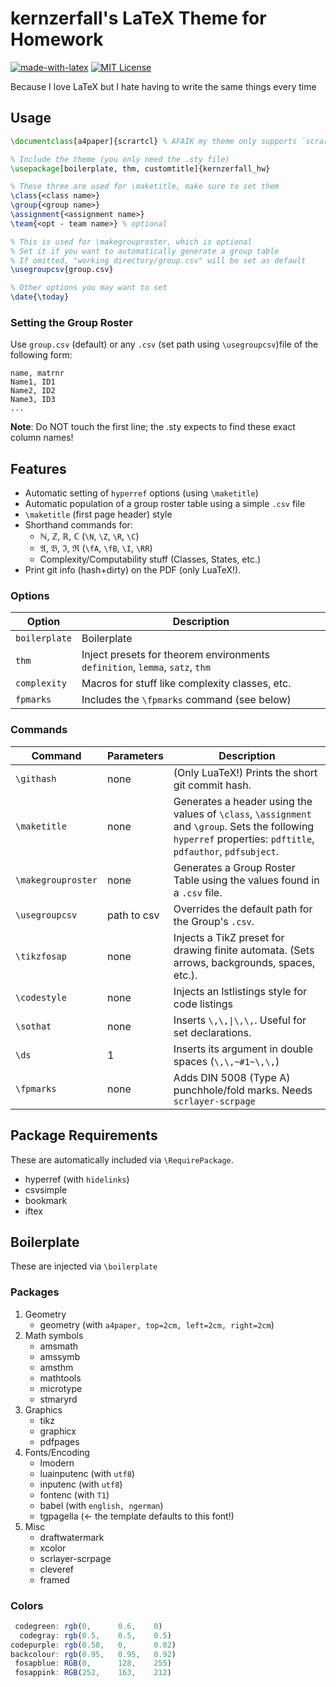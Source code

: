 # kernzerfall's LaTeX Theme for Homework

[![made-with-latex](https://img.shields.io/badge/Made%20with-LaTeX-1f425f.svg)](https://www.latex-project.org/)
[![MIT License](https://img.shields.io/github/license/kernzerfall/latex-homework-style)](https://github.com/kernzerfall/latex-homework-style/blob/main/LICENSE)


Because I love LaTeX but I hate having to write the same things every time

## Usage
```latex
\documentclass[a4paper]{scrartcl} % AFAIK my theme only supports `scrartcl`

% Include the theme (you only need the .sty file)
\usepackage[boilerplate, thm, customtitle]{kernzerfall_hw}

% These three are used for \maketitle, make sure to set them
\class{<class name>}
\group{<group name>}
\assignment{<assignment name>}
\team{<opt - team name>} % optional

% This is used for \makegrouproster, which is optional
% Set it if you want to automatically generate a group table
% If omitted, "working directory/group.csv" will be set as default
\usegroupcsv{group.csv}

% Other options you may want to set
\date{\today}
```

### Setting the Group Roster

Use `group.csv` (default) or any `.csv` (set path using `\usegroupcsv`)file of the following form:

```csv
name, matrnr
Name1, ID1
Name2, ID2
Name3, ID3
...
```

**Note**: Do NOT touch the first line; the .sty expects to find these exact column names!

## Features

* Automatic setting of `hyperref` options (using `\maketitle`)
* Automatic population of a group roster table using a simple `.csv` file
* `\maketitle` (first page header) style
* Shorthand commands for:
    * ℕ, ℤ, ℝ, ℂ (`\N`, `\Z`, `\R`, `\C`)
    * 𝔄, 𝔅, ℑ, ℜ (`\fA`, `\fB`, `\I`, `\RR`)
    * Complexity/Computability stuff (Classes, States, etc.)
* Print git info (hash+dirty) on the PDF (only LuaTeX!).
### Options
|Option|Description|
|--|--|
|`boilerplate`|Boilerplate|
|`thm`|Inject presets for theorem environments `definition`, `lemma`, `satz`, `thm`|
|`complexity`|Macros for stuff like complexity classes, etc.|
|`fpmarks`|Includes the `\fpmarks` command (see below)|

### Commands
|Command|Parameters|Description|
|--|--|--|
|`\githash`|none| (Only LuaTeX!) Prints the short git commit hash. |
|`\maketitle`| none| Generates a header using the values of `\class`, `\assignment` and `\group`. Sets the following `hyperref` properties: `pdftitle`, `pdfauthor`, `pdfsubject`.|
|`\makegrouproster`|none| Generates a Group Roster Table using the values found in a `.csv` file.|
|`\usegroupcsv`| path to csv| Overrides the default path for the Group's `.csv`.|
|`\tikzfosap`| none | Injects a TikZ preset for drawing finite automata. (Sets arrows, backgrounds, spaces, etc.).|
|`\codestyle`|none| Injects an lstlistings style for code listings|
|`\sothat`|none|Inserts `\,\,\|\,\,`. Useful for set declarations.|
|`\ds`| 1 | Inserts its argument in double spaces (`\,\,~#1~\,\,`)|
|`\fpmarks`|none| Adds DIN 5008 (Type A) punchhole/fold marks. Needs `scrlayer-scrpage`|


## Package Requirements

These are automatically included via `\RequirePackage`.

* hyperref (with `hidelinks`)
* csvsimple
* bookmark
* iftex

## Boilerplate

These are injected via `\boilerplate`

### Packages

1. Geometry
    * geometry (with `a4paper, top=2cm, left=2cm, right=2cm`)
2. Math symbols
    * amsmath
    * amssymb
    * amsthm
    * mathtools
    * microtype
    * stmaryrd
3. Graphics
    * tikz
    * graphicx
    * pdfpages
4. Fonts/Encoding
    * lmodern
    * luainputenc (with `utf8`)
    * inputenc (with `utf8`)
    * fontenc (with `T1`)
    * babel (with `english, ngerman`)
    * tgpagella (<- the template defaults to this font!)
5. Misc
    * draftwatermark
    * xcolor
    * scrlayer-scrpage
    * cleveref
    * framed

### Colors

```js
 codegreen: rgb(0,      0.6,    0)
  codegray: rgb(0.5,    0.5,    0.5)
codepurple: rgb(0.58,   0,      0.82)
backcolour: rgb(0.95,   0.95,   0.92)
 fosapblue: RGB(0,      128,    255)
 fosappink: RGB(252,    163,    212)
```
